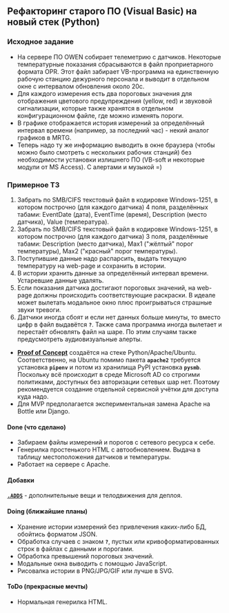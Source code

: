 ## Рефакторинг старого ПО (Visual Basic) на новый стек (Python) ##
### Исходное задание ###
- На сервере ПО OWEN собирает телеметрию с датчиков. Некоторые температурные
показания сбрасываются в файл проприетарного формата OPR. Этот файл забирает
VB-программа на единственную рабочую станцию дежурного персонала и выводит в
отдельном окне с интервалом обновления около 20с.    
- Для каждого измерения есть два пороговых значения для отображения цветового
предупреждения (yellow, red) и звуковой сигнализации, которые также хранятся в
отдельном конфигурационном файле, где можно изменять пороги.    
- В графике отображается история измерений за определённый интервал времени
(например, за последний час) - некий аналог графиков в MRTG.    
- Теперь надо ту же информацию выводить в окне браузера (чтобы можно было смотреть
с нескольких рабочих станций) без необходимости установки излишнего ПО (VB-soft
и некоторые модули от MS Access). С алертами и музыкой =)    
### Примерное ТЗ ###
1. Забрать по SMB/CIFS текстовый файл в кодировке Windows-1251, в котором построчно
(для каждого датчика) 4 поля, разделённых табами: EventDate (дата), EventTime
(время), Description (место датчика), Value (температура).    
2. Забрать по SMB/CIFS текстовый файл в кодировке Windows-1251, в котором построчно
(для каждого датчика) 3 поля, разделённые табами: Description (место датчика),
Max1 ("жёлтый" порог температуры), Max2 ("красный" порог температуры).    
3. Поступившие данные надо распарсить, выдать текущую температуру на web-page и
сохранить в истории.    
4. В истории хранить данные за определённый интервал времени. Устаревшие данные
удалять.    
5. Если показания датчика достигают пороговых значений, на web-page должны
происходить соответствующие раскраски. В идеале может вылетать модальное окно
плюс проигрываться страшные звуки тревоги.    
6. Датчики иногда сбоят и если нет данных больше минуты, то вместо цифр в файл
выдавётся **`?`**. Также сама программа иногда вылетает и перестаёт обновлять
файл на шаре. По этим случаям также предусмотреть аудиовизуальные алерты.
- [**Proof of Concept**](https://github.com/wildfielded/pet-owen/tree/master/PoC)
создаётся на стеке Python/Apache/Ubuntu. Соответственно, на Ubuntu помимо пакета
**`apache2`** требуется установка **`pipenv`** и потом из хранилища PyPI установка
**`pysmb`**.    
Поскольку всё происходит в среде Microsoft AD со строгими политиками, доступных
без авторизации сетевых шар нет. Поэтому рекомендуется создание отдельной
сервисной учётки для доступа куда надо.    
- Для MVP предполагается экспериментальная замена Apache на Bottle или Django.    
#### Done (что сделано) ####
- Забираем файлы измерений и порогов с сетевого ресурса к себе.    
- Генерилка простенького HTML c автообновлением. Выдача в таблицу местоположения
датчиков и температуры.    
- Работает на сервере с Apache.    
#### Добавки ####
[**`.ADDS`**](https://github.com/wildfielded/pet-owen/tree/master/.ADDS) - дополнительные
вещи и телодвижения для деплоя.    
#### Doing (ближайшие планы) ####
- Хранение истории измерений без привлечения каких-либо БД, обойтись форматом JSON.    
- Обработка случаев с знаком **`?`**, пустых или кривоформатированных строк в
файлах с данными и порогами.    
- Обработка превышений пороговых значений.    
- Модальные окна выводить с помощью JavaScript.    
- Рисовалка истории в PNG/JPG/GIF или лучше в SVG.    
#### ToDo (прекрасные мечты) ####
- Нормальная генерилка HTML.    
